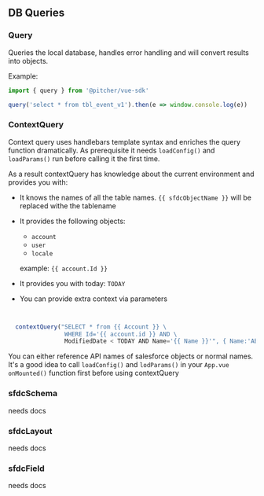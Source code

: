 

## DB Queries



### Query
Queries the local database, handles error handling and will convert results into objects.

Example:

```javascript
import { query } from '@pitcher/vue-sdk'

query('select * from tbl_event_v1').then(e => window.console.log(e))
```


### ContextQuery

Context query uses handlebars template syntax and enriches the query function dramatically. 
As prerequisite it needs `loadConfig()` and `loadParams()` run before calling it the first time.

As a result contextQuery has knowledge about the current environment and provides you with:

- It knows the names of all the table names. `{{ sfdcObjectName }}` will be replaced withe the tablename
- It provides the following objects:
    - `account`
    - `user`
    - `locale`
     
  example: `{{ account.Id }}`
- It provides you with today: `TODAY`
- You can provide extra context via parameters


```javascript


  contextQuery("SELECT * from {{ Account }} \
                WHERE Id='{{ account.id }} AND \    
                ModifiedDate < TODAY AND Name='{{ Name }}'", { Name:'ABCDEF1234' })


```

You can either reference API names of salesforce objects or normal names.
It's a good idea to call `loadConfig()` and `lodParams()` in your `App.vue onMounted()` function first before using contextQuery


### sfdcSchema

needs docs

### sfdcLayout

needs docs

### sfdcField

needs docs
